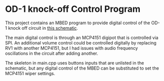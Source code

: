 # OD-1 knock-off Control Program

This project contains an MBED program to provide digital control of the OD-1 knock off circuit in [this schematic](schematic_print.pdf).

The main digital control is through an MCP4151 digipot that is controlled via SPI. An additional volume control could be controlled digitally
by replacing RV1 with another MCP4151, but I had issues with audio frequency oscillations in the circuit after adding another.

The skeleton in main.cpp uses buttons inputs that are unlisted in the schematic, but any digital control of the MBED can be substituted to set the MCP4151 wiper settings.